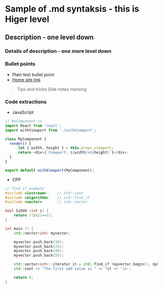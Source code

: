 # Sample of .md syntaksis - this is Higer level

## Description - one level down

### Details of description - one more level down

### Bullet points

* Plain text bullet point
* [Home site link](http://arttam.co.uk)

> Tips and tricks
> Side notes marking

### Code extractions
* JavaScript <br>
```js
// MyComponent.js
import React from 'react';
import withViewport from './withViewport';

class MyComponent {
  render() {
      let { width, height } = this.props.viewport;
	  return <div>{`Viewport: ${width}x${height}`}</div>;
  }
}

export default withViewport(MyComponent);
```

* CPP <br>
```c++
// find_if example
#include <iostream>     // std::cout
#include <algorithm>    // std::find_if
#include <vector>       // std::vector

bool IsOdd (int i) {
	return ((i%2)==1);
}

int main () {
	std::vector<int> myvector;

	myvector.push_back(10);
	myvector.push_back(25);
	myvector.push_back(40);
	myvector.push_back(55);

	std::vector<int>::iterator it = std::find_if (myvector.begin(), myvector.end(), IsOdd);
	std::cout << "The first odd value is " << *it << '\n';

	return 0;
}
```




